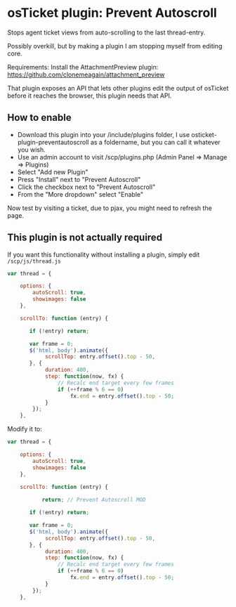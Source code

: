 # osTicket plugin: Prevent Autoscroll

Stops agent ticket views from auto-scrolling to the last thread-entry. 

Possibly overkill, but by making a plugin I am stopping myself from editing core.

Requirements: Install the AttachmentPreview plugin: https://github.com/clonemeagain/attachment_preview

That plugin exposes an API that lets other plugins edit the output of osTicket before it reaches the browser, this plugin needs that API.


## How to enable

* Download this plugin into your /include/plugins folder, I use osticket-plugin-preventautoscroll as a foldername, but you can call it whatever you wish. 
* Use an admin account to visit /scp/plugins.php (Admin Panel => Manage => Plugins)
* Select "Add new Plugin"
* Press "Install" next to "Prevent Autoscroll" 
* Click the checkbox next to "Prevent Autoscroll" 
* From the "More dropdown" select "Enable"

Now test by visiting a ticket, due to pjax, you might need to refresh the page.


## This plugin is not actually required

If you want this functionality without installing a plugin, simply edit ```/scp/js/thread.js``` 

```javascript
var thread = {

    options: {
        autoScroll: true,
        showimages: false
    },

    scrollTo: function (entry) {

       if (!entry) return;

       var frame = 0;
       $('html, body').animate({
            scrollTop: entry.offset().top - 50,
       }, {
            duration: 400,
            step: function(now, fx) {
                // Recalc end target every few frames
                if (++frame % 6 == 0)
                    fx.end = entry.offset().top - 50;
            }
        });
    },
```

Modify it to:

```javascript
var thread = {

    options: {
        autoScroll: true,
        showimages: false
    },

    scrollTo: function (entry) {
    
    	   return; // Prevent Autoscroll MOD

       if (!entry) return;

       var frame = 0;
       $('html, body').animate({
            scrollTop: entry.offset().top - 50,
       }, {
            duration: 400,
            step: function(now, fx) {
                // Recalc end target every few frames
                if (++frame % 6 == 0)
                    fx.end = entry.offset().top - 50;
            }
        });
    },
```